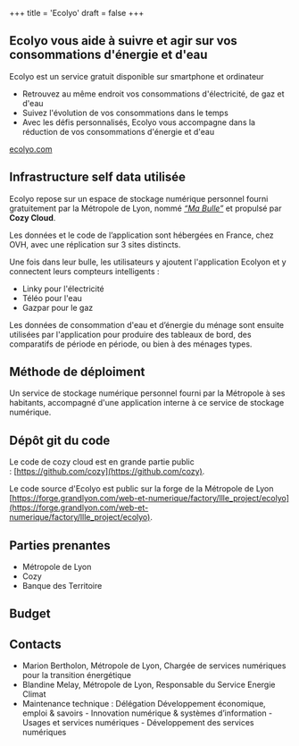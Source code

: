+++
title = 'Ecolyo'
draft = false
+++

## Ecolyo vous aide à suivre et agir sur vos consommations d'énergie et d'eau

Ecolyo est un service gratuit disponible sur smartphone et ordinateur

- Retrouvez au même endroit vos consommations d'électricité, de gaz et d'eau
- Suivez l'évolution de vos consommations dans le temps
- Avec les défis personnalisés, Ecolyo vous accompagne dans la réduction de vos consommations d'énergie et d'eau

[ecolyo.com](https://ecolyo.com/)

## Infrastructure self data utilisée

Ecolyo repose sur un espace de stockage numérique personnel fourni gratuitement par la Métropole de Lyon, nommé [_“Ma Bulle”_](<https://support.grandlyon.com/clouds-personnels-grand-lyon/>) et propulsé par **Cozy Cloud**.

Les données et le code de l’application sont hébergées en France, chez OVH, avec une réplication sur 3 sites distincts.

Une fois dans leur bulle, les utilisateurs y ajoutent l'application Ecolyon et y connectent leurs compteurs intelligents :

- Linky pour l'électricité
- Téléo pour l'eau
- Gazpar pour le gaz

Les données de consommation d'eau et d’énergie du ménage sont ensuite utilisées par l'application pour produire des tableaux de bord, des comparatifs de période en période, ou bien à des ménages types.

## Méthode de déploiment

Un service de stockage numérique personnel fourni par la Métropole à ses habitants, accompagné d'une application interne à ce service de stockage numérique.

## Dépôt git du code

Le code de cozy cloud est en grande partie public : [https://github.com/cozy](https://github.com/cozy).

Le code source d'Ecolyo est public sur la forge de la Métropole de Lyon [https://forge.grandlyon.com/web-et-numerique/factory/llle_project/ecolyo](https://forge.grandlyon.com/web-et-numerique/factory/llle_project/ecolyo).

## Parties prenantes

- Métropole de Lyon
- Cozy
- Banque des Territoire

## Budget

## Contacts

- Marion Bertholon, Métropole de Lyon, Chargée de services numériques pour la transition énergétique
- Blandine Melay, Métropole de Lyon, Responsable du Service Energie Climat
- Maintenance technique : Délégation Développement économique, emploi & savoirs - Innovation numérique & systèmes d’information - Usages et services numériques - Développement des services numériques

